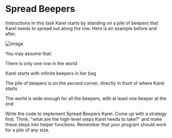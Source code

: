 # Spread Beepers

Instructions
In this task Karel starts by standing on a pile of beepers that Karel needs to spread out along the row. Here is an example before and after.

![image](https://user-images.githubusercontent.com/97858274/236518564-558cc053-4d24-4c22-921d-04bf1b07fb80.png)

You may assume that:

There is only one row in the world

Karel starts with infinite beepers in her bag

The pile of beepers is on the second corner, directly in front of where Karel starts

The world is wide enough for all the beepers, with at least one beeper at the end

Write the code to implement Spread Beepers Karel. Come up with a strategy first. Think, "what are the high-level steps Karel needs to take?" and make these steps into helper functions. Remember that your program should work for a pile of any size. 


